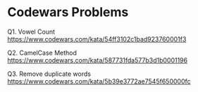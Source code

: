 # Codewars Problems
Q1. Vowel Count
https://www.codewars.com/kata/54ff3102c1bad923760001f3

Q2. CamelCase Method
https://www.codewars.com/kata/587731fda577b3d1b0001196

Q3. Remove duplicate words
https://www.codewars.com/kata/5b39e3772ae7545f650000fc
